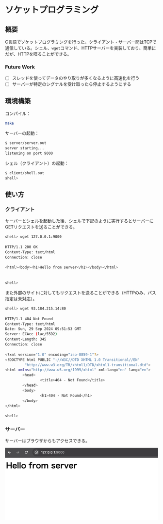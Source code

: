 # ソケットプログラミング

## 概要

C言語でソケットプログラミングを行った。クライアント・サーバー間はTCPで通信している。シェル、`wget`コマンド、HTTPサーバーを実装しており、簡単にだが、HTTPを喋ることができる。

### Future Work

- [ ] スレッドを使ってデータのやり取りが多くなるように高速化を行う
- [ ] サーバーが特定のシグナルを受け取ったら停止するようにする

## 環境構築

コンパイル：

```bash
make
```

サーバーの起動：

```bash
$ server/server.out
server starting...
listening on port 9000
```

シェル（クライアント）の起動：

```bash
$ client/shell.out
shell> 
```

## 使い方

### クライアント

サーバーとシェルを起動した後、シェルで下記のように実行するとサーバーにGETリクエストを送ることができる。

```bash
shell> wget 127.0.0.1:9000

HTTP/1.1 200 OK
Content-Type: text/html
Connection: close

<html><body><h1>Hello from server</h1></body></html>


shell>
```

また外部のサイトに対してもリクエストを送ることができる（HTTPのみ、パス指定は未対応）。

```bash
shell> wget 93.184.215.14:80

HTTP/1.1 404 Not Found
Content-Type: text/html
Date: Sun, 29 Sep 2024 09:51:53 GMT
Server: ECAcc (lac/55D2)
Content-Length: 345
Connection: close

<?xml version="1.0" encoding="iso-8859-1"?>
<!DOCTYPE html PUBLIC "-//W3C//DTD XHTML 1.0 Transitional//EN"
         "http://www.w3.org/TR/xhtml1/DTD/xhtml1-transitional.dtd">
<html xmlns="http://www.w3.org/1999/xhtml" xml:lang="en" lang="en">
        <head>
                <title>404 - Not Found</title>
        </head>
        <body>
                <h1>404 - Not Found</h1>
        </body>
</html>

shell> 
```

### サーバー

サーバーはブラウザからもアクセスできる。

![ブラウザ](images/browser.png)
